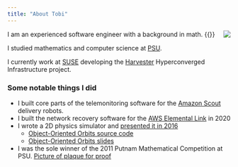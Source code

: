 ```yaml
---
title: "About Tobi"
---
```


<div style="float: right; max-width: 200px">
<img src="/images/avatar2.jpg">
</div>
I am an experienced software engineer with a background in math.
{{<favicon "pdx.edu" "https://www.pdx.edu/themes/custom/pdxd8/favicon.ico">}}


I studied mathematics and computer science at [PSU](https://pdx.edu). 

I currently work at [SUSE](https://suse.com) developing the [Harvester](https://harvesterhci.io) Hyperconverged Infrastructure project.


### Some notable things I did
- I built core parts of the telemonitoring software for the [Amazon Scout](https://www.aboutamazon.com/news/transportation/whats-next-for-amazon-scout) delivery robots.
- I built the network recovery software for the [AWS Elemental Link](https://aws.amazon.com/medialive/features/link/) in 2020
- I wrote a 2D physics simulator and [presented it in 2016](https://www.youtube.com/watch?v=IaSPcs8Y6gc&list=PLE7tQUdRKcyb0PFcp3rGqDb7xnM6c531Z&index=10&t=1s)
    - [Object-Oriented Orbits source code](https://github.com/tlehman/ooo/blob/master/ooo.org)
    - [Object-Oriented Orbits slides](/pdf/ooo.pdf)
- I was the sole winner of the 2011 Putnam Mathematical Competition at PSU. [Picture of plaque for proof](/images/putnam-2011.jpg)
 



